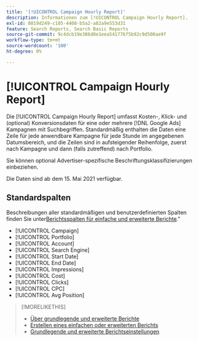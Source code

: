 ```yaml
---
title: '[!UICONTROL Campaign Hourly Report]'
description: Informationen zum [!UICONTROL Campaign Hourly Report].
exl-id: 0819d249-c105-4408-b5a2-a82a9e553d31
feature: Search Reports, Search Basic Reports
source-git-commit: 9c4dcb19e386d8e1eea541776f5b92c9d500ae9f
workflow-type: tm+mt
source-wordcount: '100'
ht-degree: 0%

---
```


# [!UICONTROL Campaign Hourly Report]

Die [!UICONTROL Campaign Hourly Report] umfasst Kosten-, Klick- und (optional) Konversionsdaten für eine oder mehrere [!DNL Google Ads] Kampagnen mit Suchbegriffen. Standardmäßig enthalten die Daten eine Zeile für jede anwendbare Kampagne für jede Stunde im angegebenen Datumsbereich, und die Zeilen sind in aufsteigender Reihenfolge, zuerst nach Kampagne und dann (falls zutreffend) nach Portfolio.

Sie können optional Advertiser-spezifische Beschriftungsklassifizierungen einbeziehen.

Die Daten sind ab dem 15. Mai 2021 verfügbar. <!-- [Later: You can view data for the previous NN days.] -->

## Standardspalten

Beschreibungen aller standardmäßigen und benutzerdefinierten Spalten finden Sie unter[Berichtsspalten für einfache und erweiterte Berichte](basic-advanced-report-columns.md).&quot;

* [!UICONTROL Campaign]
* [!UICONTROL Portfolio]
* [!UICONTROL Account]
* [!UICONTROL Search Engine]
* [!UICONTROL Start Date]
* [!UICONTROL End Date]
* [!UICONTROL Impressions]
* [!UICONTROL Cost]
* [!UICONTROL Clicks]
* [!UICONTROL CPC]
* [!UICONTROL Avg Position]

>[!MORELIKETHIS]
>
>* [Über grundlegende und erweiterte Berichte](basic-advanced-report-about.md)
>* [Erstellen eines einfachen oder erweiterten Berichts](basic-advanced-report-generate.md)
>* [Grundlegende und erweiterte Berichtseinstellungen](basic-advanced-report-settings.md)
